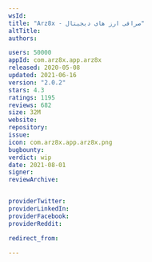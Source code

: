 ```yaml
---
wsId: 
title: "Arz8x - صرافی ارز های دیجیتال"
altTitle: 
authors:

users: 50000
appId: com.arz8x.app.arz8x
released: 2020-05-08
updated: 2021-06-16
version: "2.0.2"
stars: 4.3
ratings: 1195
reviews: 682
size: 32M
website: 
repository: 
issue: 
icon: com.arz8x.app.arz8x.png
bugbounty: 
verdict: wip
date: 2021-08-01
signer: 
reviewArchive:


providerTwitter: 
providerLinkedIn: 
providerFacebook: 
providerReddit: 

redirect_from:

---
```



